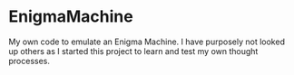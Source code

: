 # EnigmaMachine
My own code to emulate an Enigma Machine. I have purposely not looked up others as I started this project to learn and test my own thought processes.
